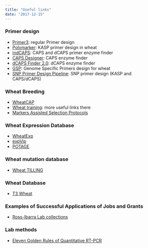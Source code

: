 ```yaml
---
title: "Useful links"
date: "2017-12-15"
---
```


### Primer design

- [Primer3](http://primer3.ut.ee/): regular Primer design
- [Polymarker](http://www.polymarker.info/): KASP primer design in wheat
- [indCAPS](http://indcaps.kieber.cloudapps.unc.edu/): CAPS and dCAPS primer enzyme finder
- [CAPS Designer](https://solgenomics.net/tools/caps_designer/caps_input.pl): CAPS enzyme finder
- [dCAPS Finder 2.0](http://helix.wustl.edu/dcaps/dcaps.html): dCAPS enzyme finder
- [GSP](https://probes.pw.usda.gov/GSP/): Genome Specific Primers design for wheat
- [SNP Primer Design Pipeline](https://github.com/pinbo/getKASP_pipeline): SNP primer design (KASP and CAPS/dCAPS)

### Wheat Breeding
- [WheatCAP](https://www.triticeaecap.org/)
- [Wheat training](http://www.wheat-training.com/): more useful links there
- [Markers Assisted Selection Protocols](http://maswheat.ucdavis.edu/)

### Wheat Expression Database
- [WheatExp](https://wheat.pw.usda.gov/WheatExp/)
- [expVip](http://www.wheat-expression.com/)
- [POTAGE](http://crobiad.agwine.adelaide.edu.au/potage/)

### Wheat mutation database
- [Wheat TILLING](http://www.wheat-tilling.com/)

### Wheat Database
- [T3 Wheat](https://triticeaetoolbox.org/wheat/)

### Examples of Successful Applications of Jobs and Grants
- [Ross-Ibarra Lab collections](https://github.com/RILAB/statements)

### Lab methods
- [Eleven Golden Rules of Quantitative RT-PCR](https://www.ncbi.nlm.nih.gov/pmc/articles/PMC2518243/)
